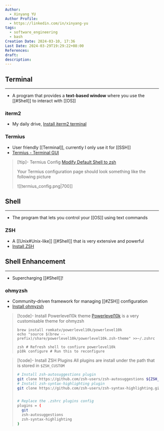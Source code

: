 ```yaml
---
Author:
  - Xinyang YU
Author Profile:
  - https://linkedin.com/in/xinyang-yu
tags:
  - software_engineering
  - bash
Creation Date: 2024-03-10, 17:36
Last Date: 2024-03-29T19:29:22+08:00
References: 
draft: 
description: 
---
```

## Terminal
---
- A program that provides a **text-based window** where you use the [[#Shell]] to interact with [[OS]]

### iterm2
- My daily drive, [Install iterm2 terminal](https://iterm2.com/downloads.html)

### Termius
- User friendly [[Terminal]], currently I only use it for [[SSH]]
- [Termius - Terminal GUI](https://www.termius.com/download/macos)

>[!tip]- Termius Config
> [Modify Default Shell to zsh](https://support.termius.com/hc/en-us/articles/8414917685145-How-to-change-the-default-shell-in-local-terminal-)
> 
> Your Termius configuration page should look something like the following picture
> 
> ![[termius_config.png|700]]


## Shell
---
- The program that lets you control your [[OS]] using text commands

### ZSH
- A [[Unix#Unix-like]] [[#Shell]] that is very extensive and powerful
- [Install ZSH](https://github.com/ohmyzsh/ohmyzsh/wiki/Installing-ZSH#how-to-install-zsh-on-many-platforms)


## Shell Enhancement
---
- Supercharging [[#Shell]]!

### ohmyzsh
- Community-driven framework for managing [[#ZSH]] configuration
- [Install ohmyzsh](https://ohmyz.sh/#install)

>[!code]- Install Powerlevel10k theme
> [Powerlevel10k](https://github.com/romkatv/powerlevel10k) is a very customisable theme for ohmyzsh 
> ```shell
> brew install romkatv/powerlevel10k/powerlevel10k
> echo "source $(brew --prefix)/share/powerlevel10k/powerlevel10k.zsh-theme" >>~/.zshrc  
> 
> zsh # Refresh shell to confiure powerlevel10k
> p10k configure # Run this to reconfigure
> ```

>[!code]- Install ZSH Plugins
> All plugins are install under the path that is stored in `$ZSH_CUSTOM`
> ```bash
> # Install zsh-autosuggestions plugin
> git clone https://github.com/zsh-users/zsh-autosuggestions ${ZSH_CUSTOM:-~/.oh-my-zsh/custom}/plugins/zsh-autosuggestions
> # Install zsh-syntax-highlighting plugin
> git clone https://github.com/zsh-users/zsh-syntax-highlighting.git ${ZSH_CUSTOM:-~/.oh-my-zsh/custom}/plugins/zsh-syntax-highlighting
> 
> 
> # Replace the .zshrc plugins config
> plugins = (
> 	git
> 	zsh-autosuggestions
> 	zsh-syntax-highlighting
> )
> ```
